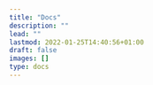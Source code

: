 ```yaml
---
title: "Docs"
description: ""
lead: ""
lastmod: 2022-01-25T14:40:56+01:00
draft: false
images: []
type: docs
---
```

